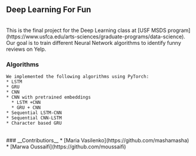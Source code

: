 ## Deep Learning For Fun
<br>
This is the final project for the Deep Learning class at [USF MSDS program](https://www.usfca.edu/arts-sciences/graduate-programs/data-science). 
Our goal is to train different Neural Network algorithms to identify funny reviews on Yelp.

<br>

### Algorithms 

	We implemented the following algorithms using PyTorch:
	* LSTM
	* GRU
	* CNN
	* CNN with pretrained embeddings
      * LSTM +CNN
      * GRU + CNN
	* Sequential LSTM-CNN
	* Sequential CNN-LSTM
	* Character based GRU
    
<br>
### __Contributiors__
* [Maria Vasilenko](https://github.com/mashamasha)
* [Marwa Oussaifi](https://github.com/moussaifi)


